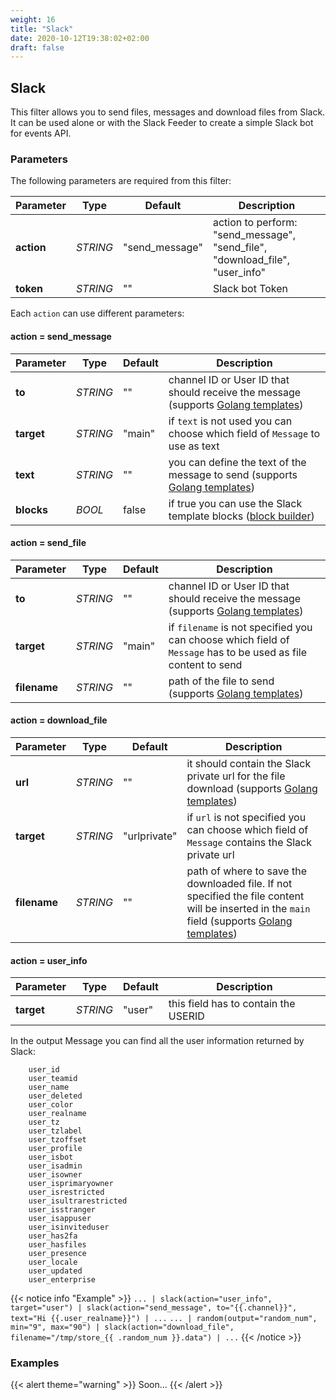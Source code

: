 ```yaml
---
weight: 16
title: "Slack"
date: 2020-10-12T19:38:02+02:00
draft: false
---
```


## Slack

This filter allows you to send files, messages and download files from Slack. 
It can be used alone or with the Slack Feeder to create a simple Slack bot for events API.  

### Parameters

The following parameters are required from this filter:

 | Parameter | Type | Default | Description 
 | --- | --- | --- | --- |
 | **action** | _STRING_ | "send_message" | action to perform: "send_message", "send_file", "download_file", "user_info" |
 | **token** | _STRING_ | "" | Slack bot Token |
 
Each `action` can use different parameters:

#### action = send_message

 | Parameter | Type | Default | Description 
 | --- | --- | --- | --- |
 | **to** | _STRING_ | "" | channel ID or User ID that should receive the message (supports [Golang templates](https://golang.org/pkg/text/template/)) |
 | **target** | _STRING_ | "main" | if `text` is not used you can choose which field of `Message` to use as text |
 | **text** | _STRING_ | "" | you can define the text of the message to send (supports [Golang templates](https://golang.org/pkg/text/template/)) | 
 | **blocks** | _BOOL_ | false | if true you can use the Slack template blocks ([block builder](https://api.slack.com/tools/block-kit-builder)) | 

#### action = send_file

 | Parameter | Type | Default | Description 
 | --- | --- | --- | --- |
 | **to** | _STRING_ | "" | channel ID or User ID that should receive the message (supports [Golang templates](https://golang.org/pkg/text/template/)) |
 | **target** | _STRING_ | "main" | if `filename` is not specified you can choose which field of `Message` has to be used as file content to send |
 | **filename** | _STRING_ | "" | path of the file to send (supports [Golang templates](https://golang.org/pkg/text/template/)) |

#### action = download_file

 | Parameter | Type | Default | Description 
 | --- | --- | --- | --- |
 | **url** | _STRING_ | "" | it should contain the Slack private url for the file download (supports [Golang templates](https://golang.org/pkg/text/template/)) |
 | **target** | _STRING_ | "urlprivate" | if `url` is not specified you can choose which field of `Message` contains the Slack private url |
 | **filename** | _STRING_ | "" | path of where to save the downloaded file. If not specified the file content will be inserted in the `main` field (supports [Golang templates](https://golang.org/pkg/text/template/)) |
 
#### action = user_info

 | Parameter | Type | Default | Description 
 | --- | --- | --- | --- |
 | **target** | _STRING_ | "user" | this field has to contain the USERID |
 
In the output Message you can find all the user information returned by Slack:

```
	user_id                
	user_teamid            
	user_name              
	user_deleted           
	user_color             
	user_realname          
	user_tz                
	user_tzlabel           
	user_tzoffset          
	user_profile           
	user_isbot             
	user_isadmin           
	user_isowner           
	user_isprimaryowner    
	user_isrestricted      
	user_isultrarestricted 
	user_isstranger        
	user_isappuser         
	user_isinviteduser     
	user_has2fa            
	user_hasfiles          
	user_presence          
	user_locale            
	user_updated           
	user_enterprise        
```

{{< notice info "Example" >}} 
`... | slack(action="user_info", target="user") | slack(action="send_message", to="{{.channel}}", text="Hi {{.user_realname}}") | ...`
`... | random(output="random_num", min="9", max="90") | slack(action="download_file", filename="/tmp/store_{{ .random_num }}.data") | ...`
{{< /notice >}}

### Examples

{{< alert theme="warning" >}}
Soon...
{{< /alert >}} 